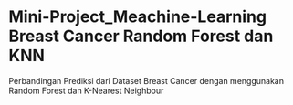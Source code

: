 # Mini-Project_Meachine-Learning Breast Cancer Random Forest dan KNN
 Perbandingan Prediksi dari Dataset Breast Cancer dengan menggunakan Random Forest dan K-Nearest Neighbour 
